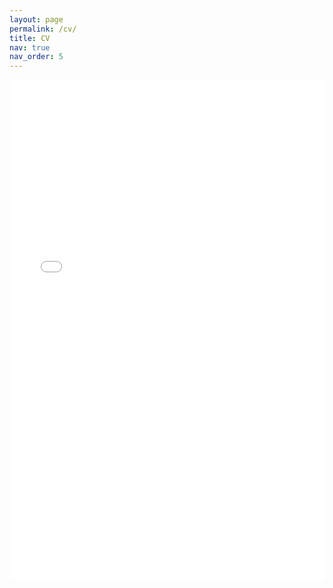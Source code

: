 ```yaml
---
layout: page
permalink: /cv/
title: CV
nav: true
nav_order: 5
---
```


<div class="row mt-3">
    <div class="col-sm-12">
        <div class="text-center">
            <iframe src="{{ '/assets/pdf/emanuele_rossi_cv.pdf' | relative_url }}" width="100%" height="800" frameborder="0" marginheight="0" marginwidth="0">
            This browser does not support PDFs. Please download the PDF to view it:
            <a href="{{ '/assets/pdf/emanuele_rossi_cv.pdf' | relative_url }}">Download PDF</a>
            </iframe>
        </div>
    </div>
</div>
